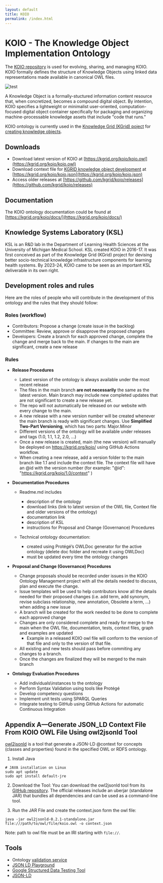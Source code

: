 ```yaml
---
layout: default
title: KOIO
permalink: /index.html
---
```


# KOIO - The Knowledge Object Implementation Ontology
The [KOIO repository](https://github.com/kgrid/koio) is used for evolving, sharing, and managing KOIO. KOIO formally defines the structure of Knowledge Objects using linked data representations made available in canonical OWL files. 

![test](https://github.com/user-attachments/assets/1d656312-ab07-48d9-98f3-2abd1e3aa523)

A Knowledge Object is a formally-stuctured information content resource that, when concretized, becomes a compound digital object. By intention, KOIO specifies a lightweight or minimalist user-oriented, computation-focused digital object container specifically for packaging and organizing machine-processable knowledge assets that include "code that runs."

KOIO ontology is currently used in the [Knowledge Grid (KGrid) poject](https://github.com/kgrid/specs/blob/master/docs/evolving-conceptual-model.md) for [creating knowledge objects](https://github.com/kgrid/specs/blob/master/docs/kgrid-knowledge-objects.md).

## Downloads
- Download latest version of KOIO at [https://kgrid.org/koio/koio.owl](https://kgrid.org/koio/koio.owl)
- Download context file for [KGRID knowledge object development](https://github.com/kgrid/specs/blob/master/docs/kgrid-knowledge-objects.md) at [https://kgrid.org/koio/koio.json](https://kgrid.org/koio/koio.json)
- Access older releases at [https://github.com/kgrid/koio/releases](https://github.com/kgrid/koio/releases)

## Documentation
The KOIO ontology documentation could be found at [https://kgrid.org/koio/docs/](https://kgrid.org/koio/docs/)

## Knowledge Systems Laboratory (KSL)
KSL is an R&D lab in the Department of Learning Health Sciences at the University of Michigan Medical School. KSL created KOIO in 2016-17. It was first conceived as part of the Knowledge Grid (KGrid) project for devising better socio-technical knowledge infrastructure components for learning health systems. By 2023-24, KOIO came to be seen as an important KSL deliverable in its own right.

## Development roles and rules
Here are the roles of people who will contribute in the development of this ontology and the rules that they should follow:

### Roles (workflow)
- Contributors: Propose a change (create issue in the backlog)
- Committee: Review, approve or disapprove the proposed changes 
- Developers: Create a branch for each approved change, complete the change and merge back to the main. If changes to the main are significant, create a new release

### Rules
- **Release Procedures**
    - Latest version of the ontology is always available under the most recent release
    - The files in the main branch **are not necessarily** the same as the latest version. Main branch may include new completed updates that are not significant to create a new release yet.
    - The repo will not automatically be released on our website with every change to the main.
    - A new release with a new version number will be created whenever the main branch is ready with significant changes. Use **Simplified Two-Part Versioning**, which has two parts: Major.Minor
    - Different versions of the ontology will be available under releases and tags (1.0, 1.1, 1.2, 2.0, …)
    - Once a new release is created, main (the new version) will manually be deployed on https://kgrid.org/koio/ using GitHub Actions workflow.
    - When creating a new release, add a version folder to the main branch like 1.1 and include the context file. The context file will have an @id with the version number (for example: "@id": "https://kgrid.org/koio/1.0/context" )

- **Documentation Procedures**
    - Readme.md includes
        - description of the ontology
        - download links (link to latest version of the OWL file, Context file and older versions of the ontology)
        - documentation link 
        - description of KSL
        - instructions for Proposal and Change (Governance) Procedures

    - Technical ontology documentation: 
        - created using Protégé’s OWLDoc generator for the active ontology (delete doc folder and recreate it using OWLDoc)
        - must be updated every time the ontology changes 

- **Proposal and Change (Governance) Procedures**
    - Change proposals should be recorded under issues in the KOIO Ontology Management project with all the details needed to discuss, plan and execute the change. 
    - Issue templates will be used to help contributors know all the details needed for their proposed changes (i.e. add term, add synonym, revise subclass relationship, new annotation, Obsolete a term, …) when adding a new issue
    - A branch will be created for the work needed to be done to complete each approved change 
    - Changes are only considered complete and ready for merge to the main when the OWL file, documentation, tests, context files, graph and examples are updated
        - Example in a released KOIO owl file will conform to the version of that file and only to the version of that file.
    - All existing and new tests should pass before commiting any changes to a branch.
    - Once the changes are finalized they will be merged to the main branch 

- **Ontology Evaluation Procedures**    
    - Add individuals\instances to the ontology
    - Perform Syntax Validation using tools like Protégé
    - Develop competency questions
    - Implement unit tests using SPARQL Queries
    - Integrate testing to GitHub using GitHub Actions for automatic Continuous Integration

## Appendix A—Generate JSON_LD Context File From KOIO OWL File Using owl2jsonld Tool
[owl2jsonld](https://github.com/stain/owl2jsonld) is a tool that generate a JSON-LD @context for concepts (classes and properties) found in the specified OWL or RDFS ontology. 
1. Install Java
```batch
# JAVA installation on Linux
sudo apt update
sudo apt install default-jre
```

2. Download the Tool: You can download the owl2jsonld tool from its [GitHub repository](https://github.com/stain/owl2jsonld). The official releases include an uberjar (standalone JAR) that bundles all dependencies and can be used as a command-line tool.

3. Run the JAR File and create the context.json form the owl file:
```batch
java -jar owl2jsonld-0.2.1-standalone.jar file:///path/to/owl/file/koio.owl -o context.json
```

Note: path to owl file must be an IRI starting with `file://`. 
## Tools
- Ontology [validation service](http://iot.ee.surrey.ac.uk/SSNValidation/)
- [JSON LD Playground](https://json-ld.org/playground/)
- [Google Structured Data Testing Tool](https://search.google.com/structured-data/testing-tool)
- [JSON-LD](http://www.w3.org/TR/json-ld/)

